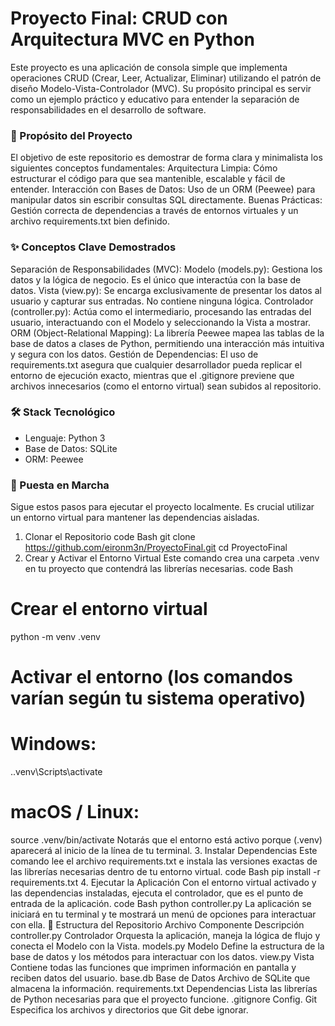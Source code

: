 # Proyecto Final: CRUD con Arquitectura MVC en Python

Este proyecto es una aplicación de consola simple que implementa operaciones CRUD (Crear, Leer, Actualizar, Eliminar) utilizando el patrón de diseño Modelo-Vista-Controlador (MVC). Su propósito principal es servir como un ejemplo práctico y educativo para entender la separación de responsabilidades en el desarrollo de software.

### 🎯 Propósito del Proyecto

El objetivo de este repositorio es demostrar de forma clara y minimalista los siguientes conceptos fundamentales:
Arquitectura Limpia: Cómo estructurar el código para que sea mantenible, escalable y fácil de entender.
Interacción con Bases de Datos: Uso de un ORM (Peewee) para manipular datos sin escribir consultas SQL directamente.
Buenas Prácticas: Gestión correcta de dependencias a través de entornos virtuales y un archivo requirements.txt bien definido.

### ✨ Conceptos Clave Demostrados

Separación de Responsabilidades (MVC):
Modelo (models.py): Gestiona los datos y la lógica de negocio. Es el único que interactúa con la base de datos.
Vista (view.py): Se encarga exclusivamente de presentar los datos al usuario y capturar sus entradas. No contiene ninguna lógica.
Controlador (controller.py): Actúa como el intermediario, procesando las entradas del usuario, interactuando con el Modelo y seleccionando la Vista a mostrar.
ORM (Object-Relational Mapping): La librería Peewee mapea las tablas de la base de datos a clases de Python, permitiendo una interacción más intuitiva y segura con los datos.
Gestión de Dependencias: El uso de requirements.txt asegura que cualquier desarrollador pueda replicar el entorno de ejecución exacto, mientras que el .gitignore previene que archivos innecesarios (como el entorno virtual) sean subidos al repositorio.
### 🛠️ Stack Tecnológico
* Lenguaje: Python 3
* Base de Datos: SQLite
* ORM: Peewee

### 🚀 Puesta en Marcha
Sigue estos pasos para ejecutar el proyecto localmente. Es crucial utilizar un entorno virtual para mantener las dependencias aisladas.
1. Clonar el Repositorio
code
Bash
git clone https://github.com/eironm3n/ProyectoFinal.git
cd ProyectoFinal
2. Crear y Activar el Entorno Virtual
Este comando crea una carpeta .venv en tu proyecto que contendrá las librerías necesarias.
code
Bash
# Crear el entorno virtual
python -m venv .venv

# Activar el entorno (los comandos varían según tu sistema operativo)
# Windows:
.\.venv\Scripts\activate

# macOS / Linux:
source .venv/bin/activate
Notarás que el entorno está activo porque (.venv) aparecerá al inicio de la línea de tu terminal.
3. Instalar Dependencias
Este comando lee el archivo requirements.txt e instala las versiones exactas de las librerías necesarias dentro de tu entorno virtual.
code
Bash
pip install -r requirements.txt
4. Ejecutar la Aplicación
Con el entorno virtual activado y las dependencias instaladas, ejecuta el controlador, que es el punto de entrada de la aplicación.
code
Bash
python controller.py
La aplicación se iniciará en tu terminal y te mostrará un menú de opciones para interactuar con ella.
📂 Estructura del Repositorio
Archivo	Componente	Descripción
controller.py	Controlador	Orquesta la aplicación, maneja la lógica de flujo y conecta el Modelo con la Vista.
models.py	Modelo	Define la estructura de la base de datos y los métodos para interactuar con los datos.
view.py	Vista	Contiene todas las funciones que imprimen información en pantalla y reciben datos del usuario.
base.db	Base de Datos	Archivo de SQLite que almacena la información.
requirements.txt	Dependencias	Lista las librerías de Python necesarias para que el proyecto funcione.
.gitignore	Config. Git	Especifica los archivos y directorios que Git debe ignorar.